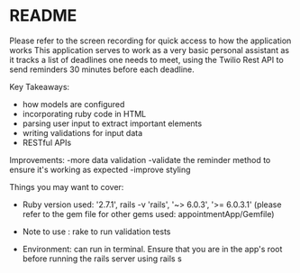# README
Please refer to the screen recording for quick access to how the application works
This application serves to work as a very basic personal assistant as it tracks a list of deadlines one needs to meet, using the Twilio Rest API to send reminders 30 minutes before each deadline.

Key Takeaways: 
- how models are configured
- incorporating ruby code in HTML
- parsing user input to extract important elements
- writing validations for input data
- RESTful APIs

Improvements:
-more data validation
-validate the reminder method to ensure it's working as expected
-improve styling


Things you may want to cover:

* Ruby version used: '2.7.1', rails -v 'rails', '~> 6.0.3', '>= 6.0.3.1' (please refer to the gem file for other gems used: appointmentApp/Gemfile)

* Note to use : rake to run validation tests

* Environment: can run in terminal. Ensure that you are in the app's root before running the rails server using rails s
